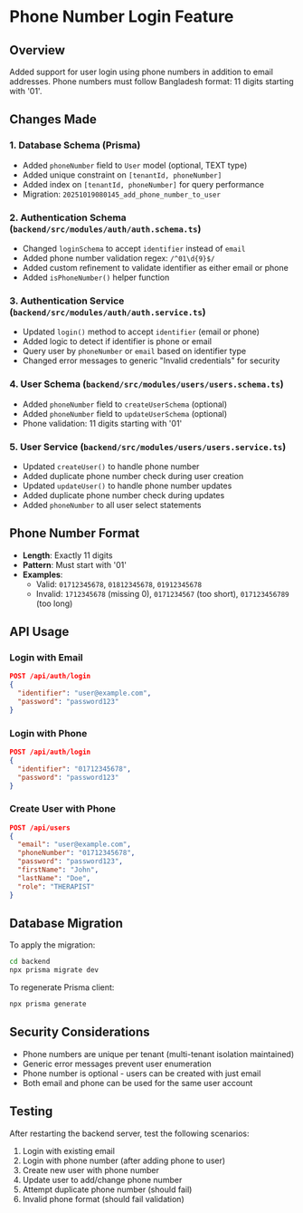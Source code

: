 # Phone Number Login Feature

## Overview
Added support for user login using phone numbers in addition to email addresses. Phone numbers must follow Bangladesh format: 11 digits starting with '01'.

## Changes Made

### 1. Database Schema (Prisma)
- Added `phoneNumber` field to `User` model (optional, TEXT type)
- Added unique constraint on `[tenantId, phoneNumber]`
- Added index on `[tenantId, phoneNumber]` for query performance
- Migration: `20251019080145_add_phone_number_to_user`

### 2. Authentication Schema (`backend/src/modules/auth/auth.schema.ts`)
- Changed `loginSchema` to accept `identifier` instead of `email`
- Added phone number validation regex: `/^01\d{9}$/`
- Added custom refinement to validate identifier as either email or phone
- Added `isPhoneNumber()` helper function

### 3. Authentication Service (`backend/src/modules/auth/auth.service.ts`)
- Updated `login()` method to accept `identifier` (email or phone)
- Added logic to detect if identifier is phone or email
- Query user by `phoneNumber` or `email` based on identifier type
- Changed error messages to generic "Invalid credentials" for security

### 4. User Schema (`backend/src/modules/users/users.schema.ts`)
- Added `phoneNumber` field to `createUserSchema` (optional)
- Added `phoneNumber` field to `updateUserSchema` (optional)
- Phone validation: 11 digits starting with '01'

### 5. User Service (`backend/src/modules/users/users.service.ts`)
- Updated `createUser()` to handle phone number
- Added duplicate phone number check during user creation
- Updated `updateUser()` to handle phone number updates
- Added duplicate phone number check during updates
- Added `phoneNumber` to all user select statements

## Phone Number Format
- **Length**: Exactly 11 digits
- **Pattern**: Must start with '01'
- **Examples**: 
  - Valid: `01712345678`, `01812345678`, `01912345678`
  - Invalid: `1712345678` (missing 0), `0171234567` (too short), `017123456789` (too long)

## API Usage

### Login with Email
```json
POST /api/auth/login
{
  "identifier": "user@example.com",
  "password": "password123"
}
```

### Login with Phone
```json
POST /api/auth/login
{
  "identifier": "01712345678",
  "password": "password123"
}
```

### Create User with Phone
```json
POST /api/users
{
  "email": "user@example.com",
  "phoneNumber": "01712345678",
  "password": "password123",
  "firstName": "John",
  "lastName": "Doe",
  "role": "THERAPIST"
}
```

## Database Migration
To apply the migration:
```bash
cd backend
npx prisma migrate dev
```

To regenerate Prisma client:
```bash
npx prisma generate
```

## Security Considerations
- Phone numbers are unique per tenant (multi-tenant isolation maintained)
- Generic error messages prevent user enumeration
- Phone number is optional - users can be created with just email
- Both email and phone can be used for the same user account

## Testing
After restarting the backend server, test the following scenarios:
1. Login with existing email
2. Login with phone number (after adding phone to user)
3. Create new user with phone number
4. Update user to add/change phone number
5. Attempt duplicate phone number (should fail)
6. Invalid phone format (should fail validation)
